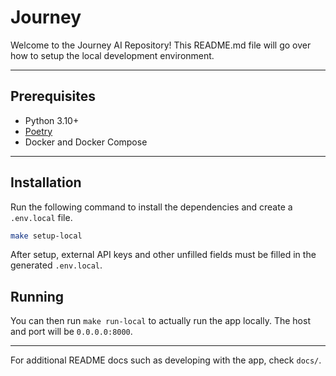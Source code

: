 # Journey

Welcome to the Journey AI Repository! This README.md file will go over how to setup the local development environment.

---

## Prerequisites
* Python 3.10+
* [Poetry](https://python-poetry.org/docs/#installation)
* Docker and Docker Compose

---

## Installation

Run the following command to install the dependencies and create a `.env.local` file.
```bash
make setup-local
```

After setup, external API keys and other unfilled fields must be filled in the generated `.env.local`.

## Running

You can then run `make run-local` to actually run the app locally. The host and port will be `0.0.0.0:8000`.

---

For additional README docs such as developing with the app, check `docs/`.

